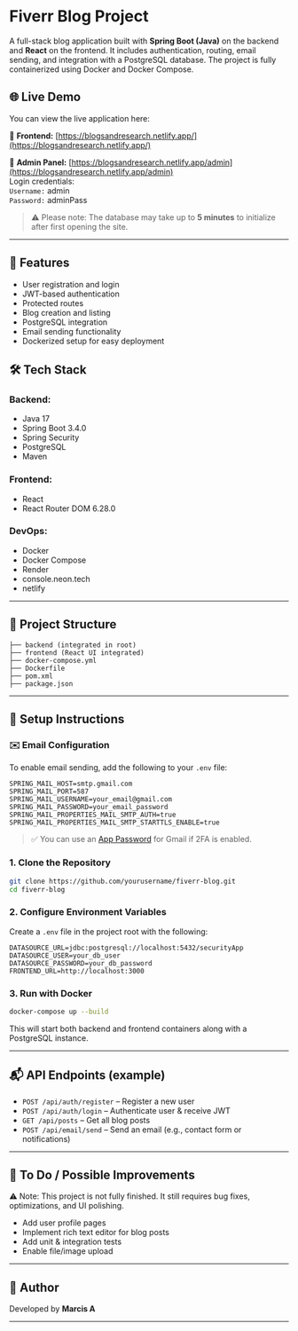 # Fiverr Blog Project

A full-stack blog application built with **Spring Boot (Java)** on the backend and **React** on the frontend. It includes authentication, routing, email sending, and integration with a PostgreSQL database. The project is fully containerized using Docker and Docker Compose.

## 🌐 Live Demo

You can view the live application here:

🔗 **Frontend:** [https://blogsandresearch.netlify.app/](https://blogsandresearch.netlify.app/)

🔐 **Admin Panel:** [https://blogsandresearch.netlify.app/admin](https://blogsandresearch.netlify.app/admin)  
Login credentials:  
`Username:` admin  
`Password:` adminPass

> ⚠️ Please note: The database may take up to **5 minutes** to initialize after first opening the site.

---

## 🚀 Features

- User registration and login
- JWT-based authentication
- Protected routes
- Blog creation and listing
- PostgreSQL integration
- Email sending functionality
- Dockerized setup for easy deployment

## 🛠 Tech Stack

### Backend:
- Java 17
- Spring Boot 3.4.0
- Spring Security
- PostgreSQL
- Maven

### Frontend:
- React
- React Router DOM 6.28.0

### DevOps:
- Docker
- Docker Compose
- Render
- console.neon.tech
- netlify

---

## 📁 Project Structure

```
├── backend (integrated in root)
├── frontend (React UI integrated)
├── docker-compose.yml
├── Dockerfile
├── pom.xml
├── package.json
```

---

## 🔧 Setup Instructions

### ✉️ Email Configuration
To enable email sending, add the following to your `.env` file:

```env
SPRING_MAIL_HOST=smtp.gmail.com
SPRING_MAIL_PORT=587
SPRING_MAIL_USERNAME=your_email@gmail.com
SPRING_MAIL_PASSWORD=your_email_password
SPRING_MAIL_PROPERTIES_MAIL_SMTP_AUTH=true
SPRING_MAIL_PROPERTIES_MAIL_SMTP_STARTTLS_ENABLE=true
```

> ✅ You can use an [App Password](https://support.google.com/accounts/answer/185833) for Gmail if 2FA is enabled.


### 1. Clone the Repository
```bash
git clone https://github.com/yourusername/fiverr-blog.git
cd fiverr-blog
```

### 2. Configure Environment Variables
Create a `.env` file in the project root with the following:

```env
DATASOURCE_URL=jdbc:postgresql://localhost:5432/securityApp
DATASOURCE_USER=your_db_user
DATASOURCE_PASSWORD=your_db_password
FRONTEND_URL=http://localhost:3000
```

### 3. Run with Docker
```bash
docker-compose up --build
```

This will start both backend and frontend containers along with a PostgreSQL instance.

---

## 📬 API Endpoints (example)

- `POST /api/auth/register` – Register a new user
- `POST /api/auth/login` – Authenticate user & receive JWT
- `GET /api/posts` – Get all blog posts
- `POST /api/email/send` – Send an email (e.g., contact form or notifications)

---

## 📌 To Do / Possible Improvements

⚠️ Note: This project is not fully finished. It still requires bug fixes, optimizations, and UI polishing.

- Add user profile pages
- Implement rich text editor for blog posts
- Add unit & integration tests
- Enable file/image upload

---

## 👤 Author

Developed by **Marcis A**

---
